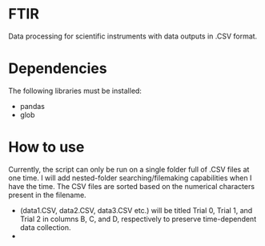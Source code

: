 FTIR
=====================
Data processing for scientific instruments with data outputs in .CSV format.

Dependencies
============
The following libraries must be installed:
* pandas
* glob

How to use 
============
Currently, the script can only be run on a single folder full of .CSV files at one time. I will add nested-folder searching/filemaking capabilities when I have the time. 
The CSV files are sorted based on the numerical characters present in the filename.
* (data1.CSV, data2.CSV, data3.CSV etc.) will be titled Trial 0, Trial 1, and Trial 2 in columns B, C, and D, respectively to preserve time-dependent data collection.
* 
